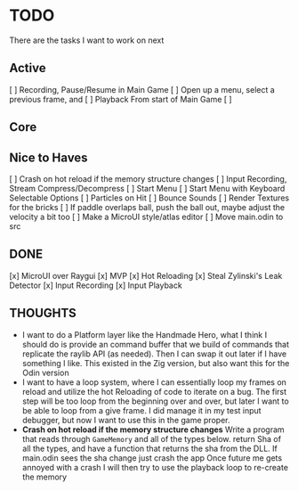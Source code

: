 # TODO

There are the tasks I want to work on next

## Active

[ ] Recording, Pause/Resume in Main Game
[ ] Open up a menu, select a previous frame, and
[ ] Playback From start of Main Game
[ ]

## Core

## Nice to Haves

[ ] Crash on hot reload if the memory structure changes
[ ] Input Recording, Stream Compress/Decompress
[ ] Start Menu
[ ] Start Menu with Keyboard Selectable Options
[ ] Particles on Hit
[ ] Bounce Sounds
[ ] Render Textures for the bricks
[ ] If paddle overlaps ball,
push the ball out, maybe adjust the velocity a bit too
[ ] Make a MicroUI style/atlas editor
[ ] Move main.odin to src

## DONE

[x] MicroUI over Raygui
[x] MVP
[x] Hot Reloading
[x] Steal Zylinski's Leak Detector
[x] Input Recording
[x] Input Playback

## THOUGHTS

- I want to do a Platform layer like the Handmade Hero,
  what I think I should do is provide an command buffer
  that we build of commands that replicate the
  raylib API (as needed). Then I can swap it out later
  if I have something I like. This existed in the Zig
  version, but also want this for the Odin version
- I want to have a loop system, where I can essentially
  loop my frames on reload and utilize the hot Reloading
  of code to iterate on a bug. The first step will be too
  loop from the beginning over and over, but later I want
  to be able to loop from a give frame. I did manage it in
  my test input debugger, but now I want to use this in the
  game proper.
- **Crash on hot reload if the memory structure changes**
  Write a program that reads through `GameMemory` and all of the types below. return Sha of all the types,
  and have a function that returns the sha from the DLL. If main.odin sees the sha change just crash the app
  Once future me gets annoyed with a crash I will then try to use the playback loop to re-create the memory

